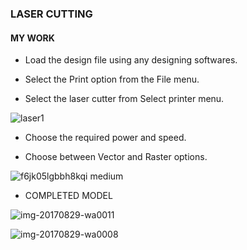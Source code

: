 ### LASER CUTTING
####  MY WORK
* Load the design file using any designing softwares.

* Select the Print option from the File menu.

* Select the laser cutter from Select printer menu.

![laser1](https://user-images.githubusercontent.com/31272035/30237046-52644d02-953a-11e7-9212-2040880e38d0.jpg)


* Choose the required power and speed.

* Choose between Vector and Raster options.

![f6jk05lgbbh8kqi medium](https://user-images.githubusercontent.com/31272035/30237052-6964f830-953a-11e7-9151-da0e51a548d7.jpg)


* COMPLETED MODEL

![img-20170829-wa0011](https://user-images.githubusercontent.com/31272035/30237067-a3d3be02-953a-11e7-893f-b87d08ca4c92.jpg)


![img-20170829-wa0008](https://user-images.githubusercontent.com/31272035/30237070-b6632bd4-953a-11e7-8d0e-5c13eb67a987.jpg)
